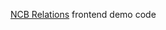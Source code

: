 [NCB Relations](http://www.creditnet.ru/nkbrelation/report/?report.sharekey=tgsdesazrsnikjep&lang=en) frontend demo code
